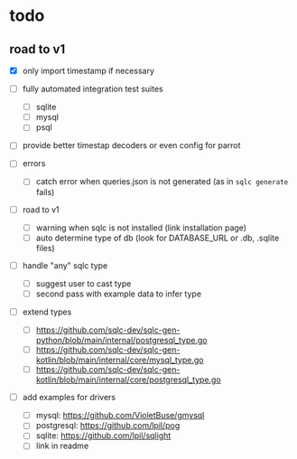 # todo

## road to v1
- [x] only import timestamp if necessary

- [ ] fully automated integration test suites
  - [ ] sqlite
  - [ ] mysql
  - [ ] psql

- [ ] provide better timestap decoders or even config for parrot

- [ ] errors
  - [ ] catch error when queries.json is not generated (as in `sqlc generate` fails)

- [ ] road to v1
  - [ ] warning when sqlc is not installed (link installation page)
  - [ ] auto determine type of db (look for DATABASE_URL or .db, .sqlite files)

- [ ] handle "any" sqlc type
  - [ ] suggest user to cast type
  - [ ] second pass with example data to infer type

- [ ] extend types
  - [ ] https://github.com/sqlc-dev/sqlc-gen-python/blob/main/internal/postgresql_type.go
  - [ ] https://github.com/sqlc-dev/sqlc-gen-kotlin/blob/main/internal/core/mysql_type.go
  - [ ] https://github.com/sqlc-dev/sqlc-gen-kotlin/blob/main/internal/core/postgresql_type.go

- [ ] add examples for drivers
  - [ ] mysql: https://github.com/VioletBuse/gmysql
  - [ ] postgresql: https://github.com/lpil/pog
  - [ ] sqlite: https://github.com/lpil/sqlight
  - [ ] link in readme
